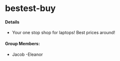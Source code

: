 # bestest-buy

#### Details
- Your one stop shop for laptops! Best prices around!

#### Group Members:
- Jacob
-Eleanor
